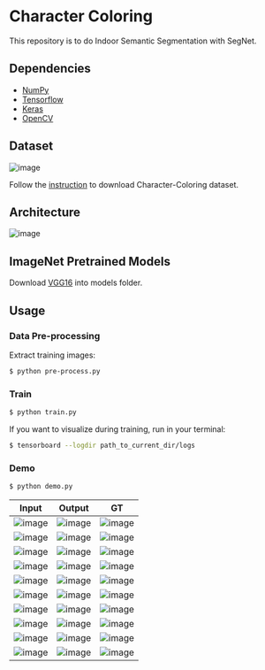 # Character Coloring

This repository is to do Indoor Semantic Segmentation with SegNet.

## Dependencies
- [NumPy](http://docs.scipy.org/doc/numpy-1.10.1/user/install.html)
- [Tensorflow](https://www.tensorflow.org/versions/r0.8/get_started/os_setup.html)
- [Keras](https://keras.io/#installation)
- [OpenCV](https://opencv-python-tutroals.readthedocs.io/en/latest/)

## Dataset

![image](https://github.com/foamliu/Character-Coloring/raw/master/images/dataset.png)

Follow the [instruction](http://sysu-hcp.net/lip/index.php) to download Character-Coloring dataset.

## Architecture

![image](https://github.com/foamliu/Character-Coloring/raw/master/images/segnet.png)


## ImageNet Pretrained Models
Download [VGG16](https://github.com/fchollet/deep-learning-models/releases/download/v0.1/vgg16_weights_tf_dim_ordering_tf_kernels.h5) into models folder.

## Usage
### Data Pre-processing
Extract training images:
```bash
$ python pre-process.py
```

### Train
```bash
$ python train.py
```

If you want to visualize during training, run in your terminal:
```bash
$ tensorboard --logdir path_to_current_dir/logs
```

### Demo

```bash
$ python demo.py
```

Input | Output | GT | 
|---|---|---|
|![image](https://github.com/foamliu/Character-Coloring/raw/master/images/0_image.png) | ![image](https://github.com/foamliu/Character-Coloring/raw/master/images/0_out.png)| ![image](https://github.com/foamliu/Character-Coloring/raw/master/images/0_gt.png)|
|![image](https://github.com/foamliu/Character-Coloring/raw/master/images/1_image.png) | ![image](https://github.com/foamliu/Character-Coloring/raw/master/images/0_out.png)| ![image](https://github.com/foamliu/Character-Coloring/raw/master/images/1_gt.png)|
|![image](https://github.com/foamliu/Character-Coloring/raw/master/images/2_image.png) | ![image](https://github.com/foamliu/Character-Coloring/raw/master/images/0_out.png)| ![image](https://github.com/foamliu/Character-Coloring/raw/master/images/2_gt.png)|
|![image](https://github.com/foamliu/Character-Coloring/raw/master/images/3_image.png) | ![image](https://github.com/foamliu/Character-Coloring/raw/master/images/0_out.png)| ![image](https://github.com/foamliu/Character-Coloring/raw/master/images/3_gt.png)|
|![image](https://github.com/foamliu/Character-Coloring/raw/master/images/4_image.png) | ![image](https://github.com/foamliu/Character-Coloring/raw/master/images/0_out.png)| ![image](https://github.com/foamliu/Character-Coloring/raw/master/images/4_gt.png)|
|![image](https://github.com/foamliu/Character-Coloring/raw/master/images/5_image.png) | ![image](https://github.com/foamliu/Character-Coloring/raw/master/images/0_out.png)| ![image](https://github.com/foamliu/Character-Coloring/raw/master/images/5_gt.png)|
|![image](https://github.com/foamliu/Character-Coloring/raw/master/images/6_image.png) | ![image](https://github.com/foamliu/Character-Coloring/raw/master/images/0_out.png)| ![image](https://github.com/foamliu/Character-Coloring/raw/master/images/6_gt.png)|
|![image](https://github.com/foamliu/Character-Coloring/raw/master/images/7_image.png) | ![image](https://github.com/foamliu/Character-Coloring/raw/master/images/0_out.png)| ![image](https://github.com/foamliu/Character-Coloring/raw/master/images/7_gt.png)|
|![image](https://github.com/foamliu/Character-Coloring/raw/master/images/8_image.png) | ![image](https://github.com/foamliu/Character-Coloring/raw/master/images/0_out.png)| ![image](https://github.com/foamliu/Character-Coloring/raw/master/images/8_gt.png)|
|![image](https://github.com/foamliu/Character-Coloring/raw/master/images/9_image.png) | ![image](https://github.com/foamliu/Character-Coloring/raw/master/images/0_out.png)| ![image](https://github.com/foamliu/Character-Coloring/raw/master/images/9_gt.png)|
